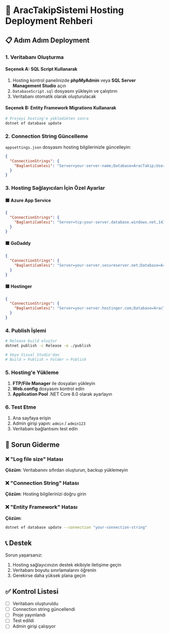 # 🚀 AracTakipSistemi Hosting Deployment Rehberi

## 📋 Adım Adım Deployment

### 1. **Veritabanı Oluşturma**

#### Seçenek A: SQL Script Kullanarak
1. Hosting kontrol panelinizde **phpMyAdmin** veya **SQL Server Management Studio** açın
2. `DatabaseScript.sql` dosyasını yükleyin ve çalıştırın
3. Veritabanı otomatik olarak oluşturulacak

#### Seçenek B: Entity Framework Migrations Kullanarak
```bash
# Projeyi hosting'e yükledikten sonra
dotnet ef database update
```

### 2. **Connection String Güncelleme**

`appsettings.json` dosyasını hosting bilgilerinizle güncelleyin:

```json
{
  "ConnectionStrings": {
    "BaglantiCumlesi": "Server=your-server-name;Database=AracTakip;User Id=your-username;Password=your-password;TrustServerCertificate=True;"
  }
}
```

### 3. **Hosting Sağlayıcıları İçin Özel Ayarlar**

#### 🟦 **Azure App Service**
```json
{
  "ConnectionStrings": {
    "BaglantiCumlesi": "Server=tcp:your-server.database.windows.net,1433;Database=AracTakip;User Id=your-username@your-server;Password=your-password;Encrypt=true;TrustServerCertificate=false;Connection Timeout=30;"
  }
}
```

#### 🟩 **GoDaddy**
```json
{
  "ConnectionStrings": {
    "BaglantiCumlesi": "Server=your-server.secureserver.net;Database=AracTakip;User Id=your-username;Password=your-password;TrustServerCertificate=True;"
  }
}
```

#### 🟨 **Hostinger**
```json
{
  "ConnectionStrings": {
    "BaglantiCumlesi": "Server=your-server.hostinger.com;Database=AracTakip;User Id=your-username;Password=your-password;TrustServerCertificate=True;"
  }
}
```

### 4. **Publish İşlemi**

```bash
# Release build oluştur
dotnet publish -c Release -o ./publish

# Veya Visual Studio'dan
# Build > Publish > Folder > Publish
```

### 5. **Hosting'e Yükleme**

1. **FTP/File Manager** ile dosyaları yükleyin
2. **Web.config** dosyasını kontrol edin
3. **Application Pool** .NET Core 8.0 olarak ayarlayın

### 6. **Test Etme**

1. Ana sayfaya erişin
2. Admin girişi yapın: `admin` / `admin123`
3. Veritabanı bağlantısını test edin

## 🔧 Sorun Giderme

### ❌ "Log file size" Hatası
**Çözüm**: Veritabanını sıfırdan oluşturun, backup yüklemeyin

### ❌ "Connection String" Hatası
**Çözüm**: Hosting bilgilerinizi doğru girin

### ❌ "Entity Framework" Hatası
**Çözüm**: 
```bash
dotnet ef database update --connection "your-connection-string"
```

## 📞 Destek

Sorun yaşarsanız:
1. Hosting sağlayıcınızın destek ekibiyle iletişime geçin
2. Veritabanı boyutu sınırlamalarını öğrenin
3. Gerekirse daha yüksek plana geçin

## ✅ Kontrol Listesi

- [ ] Veritabanı oluşturuldu
- [ ] Connection string güncellendi
- [ ] Proje yayınlandı
- [ ] Test edildi
- [ ] Admin girişi çalışıyor 